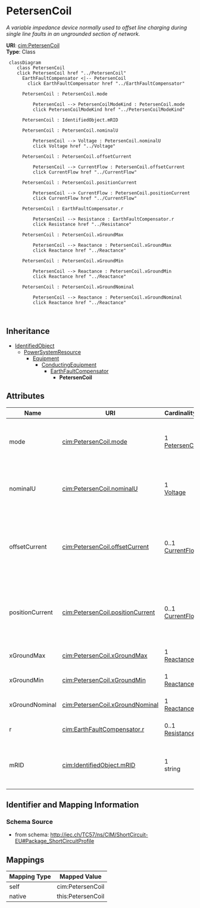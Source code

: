 # PetersenCoil


_A variable impedance device normally used to offset line charging during single line faults in an ungrounded section of network._





**URI**: [cim:PetersenCoil](http://iec.ch/TC57/CIM100#PetersenCoil)<br />
**Type**: Class




```mermaid
 classDiagram
    class PetersenCoil
    click PetersenCoil href "../PetersenCoil"
      EarthFaultCompensator <|-- PetersenCoil
        click EarthFaultCompensator href "../EarthFaultCompensator"
      
      PetersenCoil : PetersenCoil.mode
        
          PetersenCoil --> PetersenCoilModeKind : PetersenCoil.mode
          click PetersenCoilModeKind href "../PetersenCoilModeKind"
        
      PetersenCoil : IdentifiedObject.mRID
        
      PetersenCoil : PetersenCoil.nominalU
        
          PetersenCoil --> Voltage : PetersenCoil.nominalU
          click Voltage href "../Voltage"
        
      PetersenCoil : PetersenCoil.offsetCurrent
        
          PetersenCoil --> CurrentFlow : PetersenCoil.offsetCurrent
          click CurrentFlow href "../CurrentFlow"
        
      PetersenCoil : PetersenCoil.positionCurrent
        
          PetersenCoil --> CurrentFlow : PetersenCoil.positionCurrent
          click CurrentFlow href "../CurrentFlow"
        
      PetersenCoil : EarthFaultCompensator.r
        
          PetersenCoil --> Resistance : EarthFaultCompensator.r
          click Resistance href "../Resistance"
        
      PetersenCoil : PetersenCoil.xGroundMax
        
          PetersenCoil --> Reactance : PetersenCoil.xGroundMax
          click Reactance href "../Reactance"
        
      PetersenCoil : PetersenCoil.xGroundMin
        
          PetersenCoil --> Reactance : PetersenCoil.xGroundMin
          click Reactance href "../Reactance"
        
      PetersenCoil : PetersenCoil.xGroundNominal
        
          PetersenCoil --> Reactance : PetersenCoil.xGroundNominal
          click Reactance href "../Reactance"
        
      
```





## Inheritance
* [IdentifiedObject](IdentifiedObject.md)
    * [PowerSystemResource](PowerSystemResource.md)
        * [Equipment](Equipment.md)
            * [ConductingEquipment](ConductingEquipment.md)
                * [EarthFaultCompensator](EarthFaultCompensator.md)
                    * **PetersenCoil**



## Attributes


| Name | URI | Cardinality and Range | Description | Inheritance |
| ---  | --- | --- | --- | --- |
| mode | [cim:PetersenCoil.mode](http://iec.ch/TC57/CIM100#PetersenCoil.mode) | 1 <br />  [PetersenCoilModeKind](PetersenCoilModeKind.md)  | The mode of operation of the Petersen coil | direct |
| nominalU | [cim:PetersenCoil.nominalU](http://iec.ch/TC57/CIM100#PetersenCoil.nominalU) | 1 <br />  [Voltage](Voltage.md)  | The nominal voltage for which the coil is designed | direct |
| offsetCurrent | [cim:PetersenCoil.offsetCurrent](http://iec.ch/TC57/CIM100#PetersenCoil.offsetCurrent) | 0..1 <br />  [CurrentFlow](CurrentFlow.md)  | The offset current that the Petersen coil controller is operating from the re... | direct |
| positionCurrent | [cim:PetersenCoil.positionCurrent](http://iec.ch/TC57/CIM100#PetersenCoil.positionCurrent) | 0..1 <br />  [CurrentFlow](CurrentFlow.md)  | The control current used to control the Petersen coil also known as the posit... | direct |
| xGroundMax | [cim:PetersenCoil.xGroundMax](http://iec.ch/TC57/CIM100#PetersenCoil.xGroundMax) | 1 <br />  [Reactance](Reactance.md)  | The maximum reactance | direct |
| xGroundMin | [cim:PetersenCoil.xGroundMin](http://iec.ch/TC57/CIM100#PetersenCoil.xGroundMin) | 1 <br />  [Reactance](Reactance.md)  | The minimum reactance | direct |
| xGroundNominal | [cim:PetersenCoil.xGroundNominal](http://iec.ch/TC57/CIM100#PetersenCoil.xGroundNominal) | 1 <br />  [Reactance](Reactance.md)  | The nominal reactance | direct |
| r | [cim:EarthFaultCompensator.r](http://iec.ch/TC57/CIM100#EarthFaultCompensator.r) | 0..1 <br />  [Resistance](Resistance.md)  | Nominal resistance of device | [EarthFaultCompensator](EarthFaultCompensator.md) |
| mRID | [cim:IdentifiedObject.mRID](http://iec.ch/TC57/CIM100#IdentifiedObject.mRID) | 1 <br />  string  | Master resource identifier issued by a model authority | [IdentifiedObject](IdentifiedObject.md) |









## Identifier and Mapping Information







### Schema Source


* from schema: http://iec.ch/TC57/ns/CIM/ShortCircuit-EU#Package_ShortCircuitProfile





## Mappings

| Mapping Type | Mapped Value |
| ---  | ---  |
| self | cim:PetersenCoil |
| native | this:PetersenCoil |




